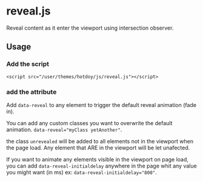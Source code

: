 # reveal.js

Reveal content as it enter the viewport using intersection observer.

## Usage

### Add the script

```<script src="/user/themes/hotdoy/js/reveal.js"></script>```

### add the attribute

Add ```data-reveal``` to any element to trigger the default reveal animation (fade in).  

You can add any custom classes you want to overwrite the default animation. ```data-reveal="myClass yetAnother"```.

the class ```unrevealed``` will be added to all elements not in the viewport when the page load. Any element that ARE in the viewport will be let unafected.

If you want to animate any elements visible in the viewport on page load, you can add ```data-reveal-initialdelay``` anywhere in the page whit any value you might want (in ms) ex: ```data-reveal-initialdelay="800"```.
